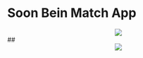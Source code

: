 # Soon Bein Match App
<div align="center">
  <img src="http://app.ahmadnahal.com/assets/img/brand/favicon.png">
</div>
##
<div align="center">
  <img src="https://user-images.githubusercontent.com/46399191/169341625-928c75a5-37f9-4cf1-a517-2ffb2a534c43.gif">
</div>
